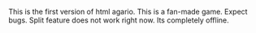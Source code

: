 This is the first version of html agario.
This is a fan-made game.
Expect bugs.
Split feature does not work right now.
Its completely offline.
